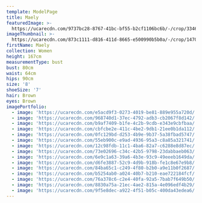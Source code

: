 ```yaml
---
template: ModelPage
title: Maely
featuredImage: >-
  https://ucarecdn.com/9737bc28-8767-41bc-bf55-b2cf1106bc6b/-/crop/3346x2051/14,189/-/preview/
imageThumbnail: >-
  https://ucarecdn.com/873c1111-d816-411d-8665-e500990b5b0a/-/crop/1470x2039/163,0/-/preview/
firstName: Maely
collection: Women
height: 167cm
measurementType: bust
bust: 80cm
waist: 64cm
hips: 90cm
size: '8'
shoeSize: '7'
hair: Brown
eyes: Brown
imagePortfolio:
  - image: 'https://ucarecdn.com/e5acd9f3-0273-4019-be81-889e955a720d/'
  - image: 'https://ucarecdn.com/968740d1-37ec-4792-adb3-cb2067f8d142/'
  - image: 'https://ucarecdn.com/b9af7409-b1fe-4c2b-9cdb-e343e9cbfbaa/'
  - image: 'https://ucarecdn.com/cbfcbe2e-411c-4be2-9db1-21ee0b1da112/'
  - image: 'https://ucarecdn.com/0fc129bd-d253-4b9e-9b37-5a38fbad5747/'
  - image: 'https://ucarecdn.com/55eb900c-e9ad-4936-95a3-c8a85a321741/'
  - image: 'https://ucarecdn.com/12c98fdb-11c1-4ba6-82a7-c6288e8d87ec/'
  - image: 'https://ucarecdn.com/73e02696-c34c-42b5-9798-23dabbaeb063/'
  - image: 'https://ucarecdn.com/6e9c1a63-39a6-4b3e-93c9-49eeeb1649da/'
  - image: 'https://ucarecdn.com/d6fe3887-52c9-4d9b-918b-fe1c8e67e9b8/'
  - image: 'https://ucarecdn.com/84ba65c1-c249-4f80-b2b0-a9e11b0f2687/'
  - image: 'https://ucarecdn.com/b5254ab0-a024-40b7-b210-eae722184fcf/'
  - image: 'https://ucarecdn.com/76a378c6-c2e4-40fa-92a5-7bab7f649b50/'
  - image: 'https://ucarecdn.com/8830a75a-21ec-4ae2-815a-4e096edf4b29/'
  - image: 'https://ucarecdn.com/9f5e8dec-a922-4f51-b05c-400da43edea6/'
---
```


